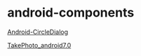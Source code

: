 # android-components





[Android-CircleDialog](https://github.com/mylhyl/Android-CircleDialog.git)



[TakePhoto_android7.0](TakePhoto_android7.0)

